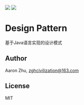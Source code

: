 ![](https://img.shields.io/badge/License-MIT-blueviolet)
![](https://img.shields.io/badge/Language-Java-brightgreen)

# Design Pattern
基于Java语言实现的设计模式

## Author
Aaron Zhu, zghcivilization@163.com

## License
MIT